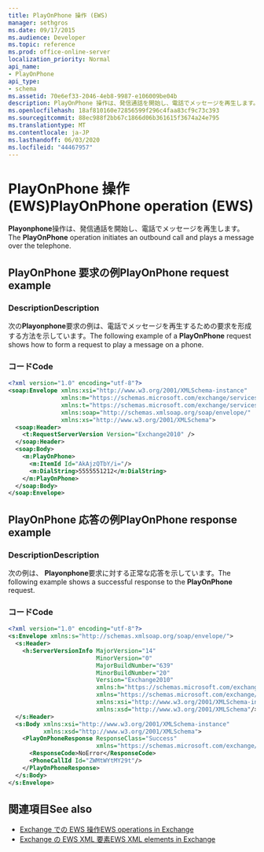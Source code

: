 ```yaml
---
title: PlayOnPhone 操作 (EWS)
manager: sethgros
ms.date: 09/17/2015
ms.audience: Developer
ms.topic: reference
ms.prod: office-online-server
localization_priority: Normal
api_name:
- PlayOnPhone
api_type:
- schema
ms.assetid: 70e6ef33-2046-4eb8-9987-e106009be04b
description: PlayOnPhone 操作は、発信通話を開始し、電話でメッセージを再生します。
ms.openlocfilehash: 18af810160e72856599f296c4faa83cf9c73c393
ms.sourcegitcommit: 88ec988f2bb67c1866d06b361615f3674a24e795
ms.translationtype: MT
ms.contentlocale: ja-JP
ms.lasthandoff: 06/03/2020
ms.locfileid: "44467957"
---
```

# <a name="playonphone-operation-ews"></a><span data-ttu-id="66c22-103">PlayOnPhone 操作 (EWS)</span><span class="sxs-lookup"><span data-stu-id="66c22-103">PlayOnPhone operation (EWS)</span></span>

<span data-ttu-id="66c22-104">**Playonphone**操作は、発信通話を開始し、電話でメッセージを再生します。</span><span class="sxs-lookup"><span data-stu-id="66c22-104">The **PlayOnPhone** operation initiates an outbound call and plays a message over the telephone.</span></span> 
  
## <a name="playonphone-request-example"></a><span data-ttu-id="66c22-105">PlayOnPhone 要求の例</span><span class="sxs-lookup"><span data-stu-id="66c22-105">PlayOnPhone request example</span></span>

### <a name="description"></a><span data-ttu-id="66c22-106">Description</span><span class="sxs-lookup"><span data-stu-id="66c22-106">Description</span></span>

<span data-ttu-id="66c22-107">次の**Playonphone**要求の例は、電話でメッセージを再生するための要求を形成する方法を示しています。</span><span class="sxs-lookup"><span data-stu-id="66c22-107">The following example of a **PlayOnPhone** request shows how to form a request to play a message on a phone.</span></span> 
  
### <a name="code"></a><span data-ttu-id="66c22-108">コード</span><span class="sxs-lookup"><span data-stu-id="66c22-108">Code</span></span>

```XML
<?xml version="1.0" encoding="utf-8"?>
<soap:Envelope xmlns:xsi="http://www.w3.org/2001/XMLSchema-instance"
               xmlns:m="https://schemas.microsoft.com/exchange/services/2006/messages"
               xmlns:t="https://schemas.microsoft.com/exchange/services/2006/types"
               xmlns:soap="http://schemas.xmlsoap.org/soap/envelope/"
               xmlns:xs="http://www.w3.org/2001/XMLSchema">
  <soap:Header>
    <t:RequestServerVersion Version="Exchange2010" />
  </soap:Header>
  <soap:Body>
    <m:PlayOnPhone>
      <m:ItemId Id="AkAjzQTbY/i="/>
      <m:DialString>5555551212</m:DialString>
    </m:PlayOnPhone>
  </soap:Body>
</soap:Envelope>
```

## <a name="playonphone-response-example"></a><span data-ttu-id="66c22-109">PlayOnPhone 応答の例</span><span class="sxs-lookup"><span data-stu-id="66c22-109">PlayOnPhone response example</span></span>

### <a name="description"></a><span data-ttu-id="66c22-110">Description</span><span class="sxs-lookup"><span data-stu-id="66c22-110">Description</span></span>

<span data-ttu-id="66c22-111">次の例は、 **Playonphone**要求に対する正常な応答を示しています。</span><span class="sxs-lookup"><span data-stu-id="66c22-111">The following example shows a successful response to the **PlayOnPhone** request.</span></span> 
  
### <a name="code"></a><span data-ttu-id="66c22-112">コード</span><span class="sxs-lookup"><span data-stu-id="66c22-112">Code</span></span>

```XML
<?xml version="1.0" encoding="utf-8"?>
<s:Envelope xmlns:s="http://schemas.xmlsoap.org/soap/envelope/">
  <s:Header>
    <h:ServerVersionInfo MajorVersion="14" 
                         MinorVersion="0" 
                         MajorBuildNumber="639" 
                         MinorBuildNumber="20" 
                         Version="Exchange2010" 
                         xmlns:h="https://schemas.microsoft.com/exchange/services/2006/types" 
                         xmlns="https://schemas.microsoft.com/exchange/services/2006/types" 
                         xmlns:xsi="http://www.w3.org/2001/XMLSchema-instance" 
                         xmlns:xsd="http://www.w3.org/2001/XMLSchema"/>
  </s:Header>
  <s:Body xmlns:xsi="http://www.w3.org/2001/XMLSchema-instance" 
          xmlns:xsd="http://www.w3.org/2001/XMLSchema">
    <PlayOnPhoneResponse ResponseClass="Success" 
                         xmlns="https://schemas.microsoft.com/exchange/services/2006/messages">
      <ResponseCode>NoError</ResponseCode>
      <PhoneCallId Id="ZWMtWYtMY29t"/>
    </PlayOnPhoneResponse>
  </s:Body>
</s:Envelope>
```

## <a name="see-also"></a><span data-ttu-id="66c22-113">関連項目</span><span class="sxs-lookup"><span data-stu-id="66c22-113">See also</span></span>

- [<span data-ttu-id="66c22-114">Exchange での EWS 操作</span><span class="sxs-lookup"><span data-stu-id="66c22-114">EWS operations in Exchange</span></span>](ews-operations-in-exchange.md)
- [<span data-ttu-id="66c22-115">Exchange の EWS XML 要素</span><span class="sxs-lookup"><span data-stu-id="66c22-115">EWS XML elements in Exchange</span></span>](ews-xml-elements-in-exchange.md)

